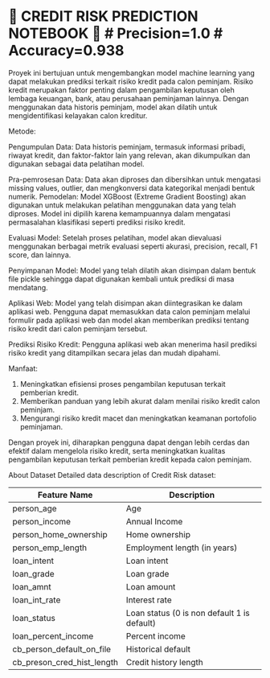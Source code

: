 # 🏦 CREDIT RISK PREDICTION NOTEBOOK 🏦 # Precision=1.0 # Accuracy=0.938

Proyek ini bertujuan untuk mengembangkan model machine learning yang dapat melakukan prediksi terkait risiko kredit pada calon peminjam. Risiko kredit merupakan faktor penting dalam pengambilan keputusan oleh lembaga keuangan, bank, atau perusahaan peminjaman lainnya. Dengan menggunakan data historis peminjam, model akan dilatih untuk mengidentifikasi kelayakan calon kreditur.

Metode:

Pengumpulan Data: Data historis peminjam, termasuk informasi pribadi, riwayat kredit, dan faktor-faktor lain yang relevan, akan dikumpulkan dan digunakan sebagai data pelatihan model.

Pra-pemrosesan Data: Data akan diproses dan dibersihkan untuk mengatasi missing values, outlier, dan mengkonversi data kategorikal menjadi bentuk numerik.
Pemodelan: Model XGBoost (Extreme Gradient Boosting) akan digunakan untuk melakukan pelatihan menggunakan data yang telah diproses. Model ini dipilih karena kemampuannya dalam mengatasi permasalahan klasifikasi seperti prediksi risiko kredit.

Evaluasi Model: Setelah proses pelatihan, model akan dievaluasi menggunakan berbagai metrik evaluasi seperti akurasi, precision, recall, F1 score, dan lainnya.

Penyimpanan Model: Model yang telah dilatih akan disimpan dalam bentuk file pickle sehingga dapat digunakan kembali untuk prediksi di masa mendatang.

Aplikasi Web: Model yang telah disimpan akan diintegrasikan ke dalam aplikasi web. Pengguna dapat memasukkan data calon peminjam melalui formulir pada aplikasi web dan model akan memberikan prediksi tentang risiko kredit dari calon peminjam tersebut.

Prediksi Risiko Kredit: Pengguna aplikasi web akan menerima hasil prediksi risiko kredit yang ditampilkan secara jelas dan mudah dipahami.

Manfaat:

1. Meningkatkan efisiensi proses pengambilan keputusan terkait pemberian kredit.<br />
2. Memberikan panduan yang lebih akurat dalam menilai risiko kredit calon peminjam.<br />
3. Mengurangi risiko kredit macet dan meningkatkan keamanan portofolio peminjaman.<br />

Dengan proyek ini, diharapkan pengguna dapat dengan lebih cerdas dan efektif dalam mengelola risiko kredit, serta meningkatkan kualitas pengambilan keputusan terkait pemberian kredit kepada calon peminjam.

About Dataset
Detailed data description of Credit Risk dataset:

| Feature Name  | Description |
| ------------- | ------------- |
| person_age  | Age  |
| person_income  | Annual Income  |
| person_home_ownership  | Home ownership  |
| person_emp_length  | Employment length (in years)  |
| loan_intent  | Loan intent  |
| loan_grade  | Loan grade  |
| loan_amnt  | Loan amount  |
| loan_int_rate  | Interest rate |
| loan_status  | Loan status (0 is non default 1 is default)  |
| loan_percent_income  | Percent income  |
| cb_person_default_on_file  | Historical default  |
| cb_preson_cred_hist_length	  | Credit history length  |

